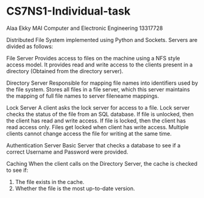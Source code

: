# CS7NS1-Individual-task

Alaa Ekky                      MAI Computer and Electronic Engineering          13317728

Distributed File System implemented using Python and Sockets. Servers are divided as follows:

File Server
Provides access to files on the machine using a NFS style access model. 
It provides read and write access to the clients present in a directory (Obtained from the directory server).

Directory Server
Responsible for mapping file names into identifiers used by the file system. 
Stores all files in a file server, which this server maintains the mapping of full file names to server fileneame mappings.

Lock Server
A client asks the lock server for access to a file.
Lock server checks the status of the file from an SQL database.
If file is unlocked, then the client has read and write access.
If file is locked, then the client has read access only.
Files get locked when client has write access.
Multiple clients cannot change access the file for writing at the same time.

Authentication Server
Basic Server that checks a database to see if a correct Username and Password were provided.

Caching
When the client calls on the Directory Server, the cache is checked to see if:
1) The file exists in the cache.
2) Whether the file is the most up-to-date version.

